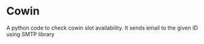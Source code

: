 # Cowin

A python code to check cowin slot availability.
It sends email to the given ID using SMTP library
